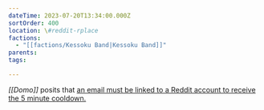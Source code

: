 ```yaml
---
dateTime: 2023-07-20T13:34:00.000Z
sortOrder: 400
location: \#reddit-rplace
factions:
  - "[[factions/Kessoku Band|Kessoku Band]]"
parents: 
tags: 

---
```

*[[Domo]]* posits that [an email must be linked to a Reddit account to receive the 5 minute cooldown.](discord://discord.com/channels/1093664259273130084/1131230952119615600/1131579946708516895)
